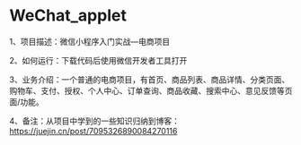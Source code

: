 # WeChat_applet

1、项目描述：微信小程序入门实战—电商项目

2、如何运行：下载代码后使用微信开发者工具打开

3、业务介绍：一个普通的电商项目，有首页、商品列表、商品详情、分类页面、购物车、支付、授权、个人中心、订单查询、商品收藏、搜索中心、意见反馈等页面/功能。

4、备注：从项目中学到的一些知识归纳到博客：https://juejin.cn/post/7095326890084270116
